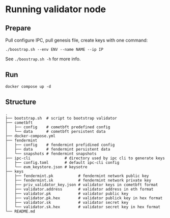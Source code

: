 # Running validator node

## Prepare

Pull configure IPC, pull genesis file, create keys with one command:
```shell
./boostrap.sh --env ENV --name NAME --ip IP
```

See `./boostrap.sh -h` for more info.

## Run

```shell
docker compose up -d
```

## Structure
```
.
├── bootstrap.sh  # script to bootstrap validator
├── cometbft
│   ├── config    # cometbft predefined config
│   └── data      # cometbft persistent data
├── docker-compose.yml
├── fendermint
│   ├── config    # fendermint prefidined config
│   ├── data      # fendermint persistent data
│   └── snapshots # fendermint snapshots
├── ipc-cli               # directory used by ipc cli to generate keys
│   ├── config.toml       # default ipc-cli config
│   └── evm_keystore.json # keysotre
├── keys
│   ├── fendermint.pk           # fendermint network public key
│   ├── fendermint.sk           # fendermint network private key
│   ├── priv_validator_key.json # validator keys in cometbft format
│   ├── validator.address       # validator address in eth format
│   ├── validator.pk            # validator public key
│   ├── validator.pk.hex        # validator publick key in hex format
│   ├── validator.sk            # validator secret key
│   └── validator.sk.hex        # validator secret key in hex format
└── README.md
```
